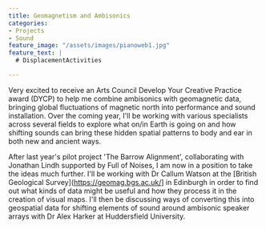 ```yaml
---
title: Geomagnetism and Ambisonics 
categories:
- Projects
- Sound
feature_image: "/assets/images/pianoweb1.jpg"
feature_text: |
  # DisplacementActivities

---
```

Very excited to receive an Arts Council Develop Your Creative Practice award (DYCP) to help me combine ambisonics with geomagnetic data, bringing global fluctuations of magnetic north into performance and sound installation. Over the coming year, I'll be working with various specialists across several fields to explore what on/in Earth is going on and how shifting sounds can bring these hidden spatial patterns to body and ear in both new and ancient ways.

After last year's pilot project 'The Barrow Alignment', collaborating with Jonathan Lindh supported by Full of Noises, I am now in a position to take the ideas much further. I'll be working with Dr Callum Watson at the [British Geological Survey](https://geomag.bgs.ac.uk/] in Edinburgh in order to find out what kinds of data might be useful and how they process it in the creation of visual maps. I'll then be discussing ways of converting this into geospatial data for shifting elements of sound around ambisonic speaker arrays with Dr Alex Harker at Huddersfield University.

